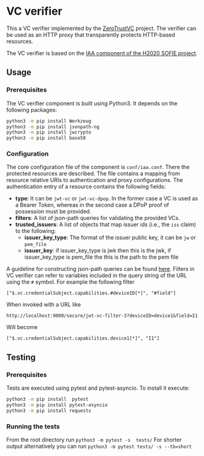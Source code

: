 # VC verifier
This a VC verifier implemented by the [ZeroTrustVC](https://mm.aueb.gr/projects/zerotrustvc) project. 
The verifier can be used as an HTTP proxy that transparently protects HTTP-based resources.

The VC verifier is based on the [IAA component of the H2020 SOFIE project](https://github.com/SOFIE-project/identity-authentication-authorization).

## Usage

### Prerequisites
The VC verifier component is built using Python3. It depends on the following packages:

```bash
python3 -m pip install Werkzeug
python3 -m pip install jsonpath-ng
python3 -m pip install jwcrypto
python3 -m pip install base58
```

### Configuration
The core configuration file of the component is `conf/iaa.conf`. There the protected resources are described. 
The file contains a mapping from resource relative URIs to authentication and proxy configurations.
The authentication entry of a resource contains the following fields:

- **type**: It can be `jwt-vc` or `jwt-vc-dpop`. In the former case a VC is used as a
Bearer Token, whereas in the second case a DPoP proof of possession must be provided.
- **filters**: A list of json-path queries for validating the provided VCs. 
- **trusted_issuers**: A list of objects that map issuer ids (i.e., the `iss` claim) to the following:
  - **issuer_key_type**: The format of the issuer public key, it can be `jw` or `pem_file`
  - **issuer_key**: if issuer_key_type is jwk then this is the jwk, if issuer_key_type is pem_file the this is the path to the pem file

A guideline for constructing json-path queries can be found [here](https://support.smartbear.com/alertsite/docs/monitors/api/endpoint/jsonpath.html).
Filters in VC verifier can refer to variables included in the query string of the
URL using the `#` symbol. For example the following filter

```
["$.vc.credentialSubject.capabilities.#deviceID[*]", "#field"]
```

When invoked with a URL like

```
http://localhost:9000/secure/jwt-vc-filter-3?deviceID=device1&field=I1
```

Will become

```
["$.vc.credentialSubject.capabilities.device1[*]", "I1"]
```

## Testing

### Prerequisites
Tests are executed using pytest and pytest-asyncio. To install it execute: 

```bash
python3 -m pip install  pytest 
python3 -m pip install pytest-asyncio
python3 -m pip install requests
```

### Running the tests
From the root directory run `python3 -m pytest -s  tests/` For shorter output alternatively you can run `python3 -m pytest tests/ -s --tb=short`

